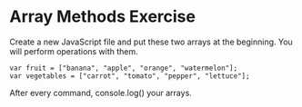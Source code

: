 # Array Methods Exercise

Create a new JavaScript file and put these two arrays at the beginning. You will perform operations with them.

```
var fruit = ["banana", "apple", "orange", "watermelon"];  
var vegetables = ["carrot", "tomato", "pepper", "lettuce"];  
```

After every command, console.log() your arrays.
